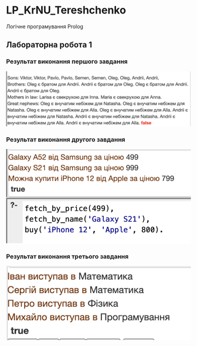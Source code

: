 # LP_KrNU_Tereshchenko

Логічне програмування Prolog

## Лабораторна робота 1

### Результат виконання першого завдання

![lab1-task1](https://github.com/whytereshchenko/LP_KrNU_Tereshchenko/blob/main/report/images/lab1-task1.png?raw=true)

### Результат виконання другого завдання

![lab1-task2](https://github.com/whytereshchenko/LP_KrNU_Tereshchenko/blob/main/report/images/lab1-task2.png?raw=true)

### Результат виконання третього завдання

![lab1-task3](https://github.com/whytereshchenko/LP_KrNU_Tereshchenko/blob/main/report/images/lab1-task3.png?raw=true)
